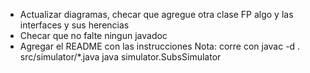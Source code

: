 - Actualizar diagramas, checar que agregue otra clase FP algo y las interfaces y sus herencias
- Checar que no falte ningun javadoc
- Agregar el README con las instrucciones
    Nota: corre con 
    javac -d . src/simulator/*.java
    java simulator.SubsSimulator
